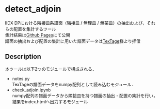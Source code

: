 detect_adjoin
====
IIDX DPにおける隣接皿系譜面（隣接皿 / 無理皿 / 無茶皿）の抽出および，それらの配置を集計するツール  
集計結果は<a href="https://tbx-ryu.github.io/detect_adjoin/">Github Pages</a>にて公開  
譜面の抽出および配置の集計に用いた譜面データは<a href=https://textage.cc/>TexTage</a>様より拝借

## Description
本ツールは以下2つのモジュールで構成される．  
* notes.py  
  TexTageの譜面データをnumpy配列として読み込むモジュール．
* check_adjoin.ipynb  
  numpy配列の譜面データから隣接皿を持つ譜面の抽出・配置の集計を行い，結果をindex.htmlへ出力するモジュール
